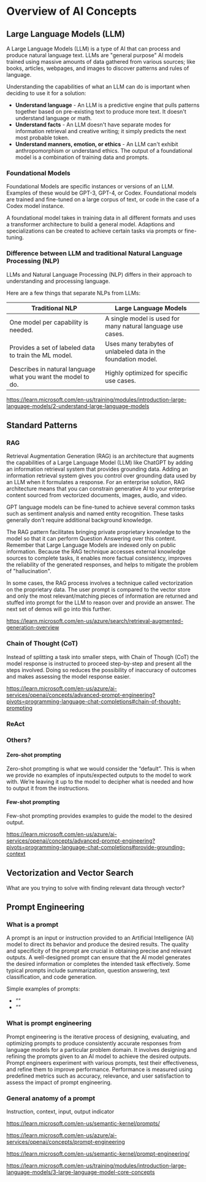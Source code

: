 # Overview of AI Concepts


## Large Language Models (LLM)

A Large Language Models (LLM) is a type of AI that can process and produce natural language text. LLMs are "general purpose" AI models trained using massive amounts of data gathered from various sources; like books, articles, webpages, and images to discover patterns and rules of language.

Understanding the capabilities of what an LLM can do is important when deciding to use it for a solution:

- **Understand language** - An LLM is a predictive engine that pulls patterns together based on pre-existing text to produce more text. It doesn't understand language or math.
- **Understand facts** - An LLM doesn't have separate modes for information retrieval and creative writing; it simply predicts the next most probable token.
- **Understand manners, emotion, or ethics** - An LLM can't exhibit anthropomorphism or understand ethics. The output of a foundational model is a combination of training data and prompts.

### Foundational Models

Foundational Models are specific instances or versions of an LLM. Examples of these would be GPT-3, GPT-4, or Codex. Foundational models are trained and fine-tuned on a large corpus of text, or code in the case of a Codex model instance.

A foundational model takes in training data in all different formats and uses a transformer architecture to build a general model. Adaptions and specializations can be created to achieve certain tasks via prompts or fine-tuning.

### Difference between LLM and traditional Natural Language Processing (NLP)

LLMs and Natural Language Processing (NLP) differs in their approach to understanding and processing language.

Here are a few things that separate NLPs from LLMs:

| Traditional NLP | Large Language Models |
| --- | --- |
| One model per capability is needed. | A single model is used for many natural language use cases. |
| Provides a set of labeled data to train the ML model. | Uses many terabytes of unlabeled data in the foundation model. |
| Describes in natural language what you want the model to do. | Highly optimized for specific use cases. |


https://learn.microsoft.com/en-us/training/modules/introduction-large-language-models/2-understand-large-language-models



## Standard Patterns

### RAG

Retrieval Augmentation Generation (RAG) is an architecture that augments the capabilities of a Large Language Model (LLM) like ChatGPT by adding an information retrieval system that provides grounding data. Adding an information retrieval system gives you control over grounding data used by an LLM when it formulates a response. For an enterprise solution, RAG architecture means that you can constrain generative AI to your enterprise content sourced from vectorized documents, images, audio, and video.

GPT language models can be fine-tuned to achieve several common tasks such as sentiment analysis and named entity recognition. These tasks generally don't require additional background knowledge.

The RAG pattern facilitates bringing private proprietary knowledge to the model so that it can perform Question Answering over this content. Remember that Large Language Models are indexed only on public information.
Because the RAG technique accesses external knowledge sources to complete tasks, it enables more factual consistency, improves the reliability of the generated responses, and helps to mitigate the problem of "hallucination".

In some cases, the RAG process involves a technique called vectorization on the proprietary data. The user prompt is compared to the vector store and only the most relevant/matching pieces of information are returned and stuffed into prompt for the LLM to reason over and provide an answer. The next set of demos will go into this further.

https://learn.microsoft.com/en-us/azure/search/retrieval-augmented-generation-overview

### Chain of Thought (CoT)

Instead of splitting a task into smaller steps, with Chain of Though (CoT) the model response is instructed to proceed step-by-step and present all the steps involved. Doing so reduces the possibility of inaccuracy of outcomes and makes assessing the model response easier.

https://learn.microsoft.com/en-us/azure/ai-services/openai/concepts/advanced-prompt-engineering?pivots=programming-language-chat-completions#chain-of-thought-prompting

### ReAct

### Others?

#### Zero-shot prompting

Zero-shot prompting is what we would consider the “default”. This is when we provide no examples of inputs/expected outputs to the model to work with. We’re leaving it up to the model to decipher what is needed and how to output it from the instructions.

#### Few-shot prompting

Few-shot prompting provides examples to guide the model to the desired output.

https://learn.microsoft.com/en-us/azure/ai-services/openai/concepts/advanced-prompt-engineering?pivots=programming-language-chat-completions#provide-grounding-context


## Vectorization and Vector Search

What are you trying to solve with finding relevant data through vector?

## Prompt Engineering

### What is a prompt

A prompt is an input or instruction provided to an Artificial Intelligence (AI) model to direct its behavior and produce the desired results. The quality and specificity of the prompt are crucial in obtaining precise and relevant outputs. A well-designed prompt can ensure that the AI model generates the desired information or completes the intended task effectively. Some typical prompts include summarization, question answering, text classification, and code generation.

Simple examples of prompts:

- _""_
- _""_

### What is prompt engineering

Prompt engineering is the iterative process of designing, evaluating, and optimizing prompts to produce consistently accurate responses from language models for a particular problem domain. It involves designing and refining the prompts given to an AI model to achieve the desired outputs. Prompt engineers experiment with various prompts, test their effectiveness, and refine them to improve performance. Performance is measured using predefined metrics such as accuracy, relevance, and user satisfaction to assess the impact of prompt engineering.

### General anatomy of a prompt

Instruction, context, input, output indicator

https://learn.microsoft.com/en-us/semantic-kernel/prompts/

https://learn.microsoft.com/en-us/azure/ai-services/openai/concepts/prompt-engineering

https://learn.microsoft.com/en-us/semantic-kernel/prompt-engineering/

https://learn.microsoft.com/en-us/training/modules/introduction-large-language-models/3-large-language-model-core-concepts

